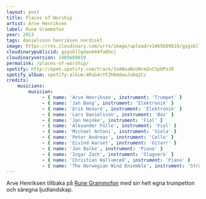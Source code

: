 ```yaml
---
layout: post
title: Places of Worship
artist: Arve Henriksen
label: Rune Grammofon
year: 2013
tags: danielsson henriksen nordiskt
image: https://res.cloudinary.com/urre/image/upload/v1465689819/gygsbllgdanm44fu6hnj.jpg
cloudinarypublicid: gygsbllgdanm44fu6hnj
cloudinaryversion: 1465689819
permalink: /places-of-worship/
spotify: http://open.spotify.com/track/3xANsaNcUHcm2nCSpUPziR
spotify_album: spotify:album:4RuG4cYFZhKmdwuJu6q2Cc
credits:
    musicians:
        musician:
             - { name: 'Arve Henriksen', instrument: 'Trumpet' }
             - { name: 'Jan Bang', instrument: 'Elektronik' }
             - { name: 'Erik Honoré', instrument: 'Elektronik' }
             - { name: 'Lars Danielsson', instrument: 'Bas' }
             - { name: 'Jan Heinke', instrument: 'Fiol' }
             - { name: 'Alexander Fülle', instrument: 'Fiol' }
             - { name: 'Michael Antoni', instrument: 'Viola' }
             - { name: 'Peter Andreas', instrument: 'Cello' }
             - { name: 'Eivind Aarset', instrument: 'Gitarr' }
             - { name: 'Jon Balke', instrument: 'Piano' }
             - { name: 'Ingar Zach', instrument: 'Slagverk' }
             - { name: 'Christian Wallumrød', instrument: 'Piano' }
             - { name: 'The Norwegian Wind Ensemble', instrument: 'Stråkar' }
---
```


Arve Henriksen tillbaka på <a href="http://www.runegrammofon.com/">Rune Grammofon</a> med sin helt egna trumpetton och säregna ljudlandskap.
